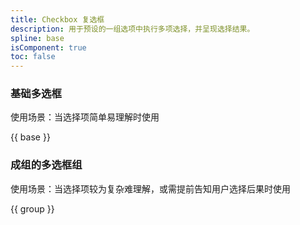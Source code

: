 ```yaml
---
title: Checkbox 复选框
description: 用于预设的一组选项中执行多项选择，并呈现选择结果。
spline: base
isComponent: true
toc: false
---
```


### 基础多选框

使用场景：当选择项简单易理解时使用

{{ base }}

### 成组的多选框组

使用场景：当选择项较为复杂难理解，或需提前告知用户选择后果时使用

{{ group }}

